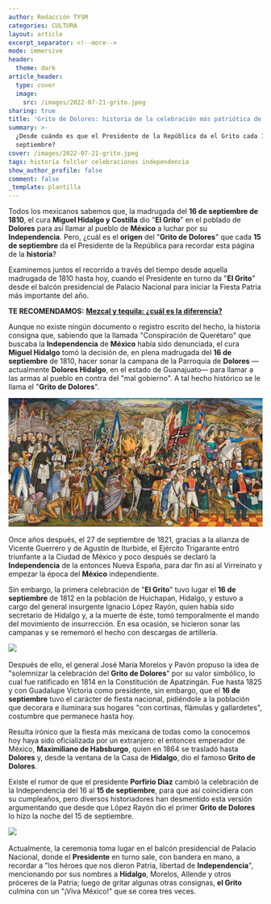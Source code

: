 ```yaml
---
author: Redacción TYSM
categories: CULTURA
layout: article
excerpt_separator: <!--more-->
mode: immersive
header:
  theme: dark
article_header:
  type: cover
  image:
    src: /images/2022-07-21-grito.jpeg
sharing: true
title: 'Grito de Dolores: historia de la celebración más patriótica de México'
summary: >-
  ¿Desde cuándo es que el Presidente de la República da el Grito cada 15 de
  septiembre?
cover: /images/2022-07-21-grito.jpeg
tags: historia folclor celebraciones independencia
show_author_profile: false
comment: false
_template: plantilla
---
```







Todos los mexicanos sabemos que, la madrugada del **16 de septiembre de 1810**, el cura **Miguel Hidalgo y Costilla** dio "**El Grito**" en el poblado de **Dolores** para así llamar al pueblo de **México** a luchar por su **Independencia**. Pero, ¿cuál es el **origen** del "**Grito de Dolores**" que cada **15 de septiembre** da el Presidente de la República para recordar esta página de la **historia**?

Examinemos juntos el recorrido a través del tiempo desde aquella madrugada de 1810 hasta hoy, cuando el Presidente en turno da "**El Grito**" desde el balcón presidencial de Palacio Nacional para iniciar la Fiesta Patria más importante del año.

**TE RECOMENDAMOS:** [**Mezcal y tequila: ¿cuál es la diferencia?**](https://blog.tonoysumariachi.com/gastronomia/2022/04/20/mezcal-y-tequila-cual-es-la-diferencia.html)

Aunque no existe ningún documento o registro escrito del hecho, la historia consigna que, sabiendo que la llamada "Conspiración de Querétaro" que buscaba la **Independencia** de **México** había sido denunciada, el cura **Miguel Hidalgo** tomó la decisión de, en plena madrugada del **16 de septiembre** de 1810, hacer sonar la campana de la Parroquia de **Dolores** —actualmente **Dolores Hidalgo**, en el estado de Guanajuato— para llamar a las armas al pueblo en contra del "mal gobierno". A tal hecho histórico se le llama el "**Grito de Dolores**".

![](/images/2022-07-21-mural-retablo-de-la-indepencia-de-mexico.jpeg)

Once años después, el 27 de septiembre de 1821, gracias a la alianza de Vicente Guerrero y de Agustín de Iturbide, el Ejército Trigarante entró triunfante a la Ciudad de México y poco después se declaró la **Independencia** de la entonces Nueva España, para dar fin así al Virreinato y empezar la época del **México** independiente.

Sin embargo, la primera celebración de "**El Grito**" tuvo lugar el **16 de septiembre** de 1812 en la población de Huichapan, Hidalgo, y estuvo a cargo del general insurgente Ignacio López Rayón, quien había sido secretario de Hidalgo y, a la muerte de éste, tomó temporalmente el mando del movimiento de insurrección. En esa ocasión, se hicieron sonar las campanas y se rememoró el hecho con descargas de artillería.

![](https://upload.wikimedia.org/wikipedia/commons/6/65/Ignacio_Ray%C3%B3n.jpg)

Después de ello, el general José María Morelos y Pavón propuso la idea de "solemnizar la celebración del **Grito de Dolores**" por su valor simbólico, lo cual fue ratificado en 1814 en la Constitución de Apatzingán. Fue hasta 1825 y con Guadalupe Victoria como presidente, sin embargo, que el **16 de septiembre** tuvo el carácter de fiesta nacional, pidiéndole a la población que decorara e iluminara sus hogares "con cortinas, flámulas y gallardetes", costumbre que permanece hasta hoy.

Resulta irónico que la fiesta más mexicana de todas como la conocemos hoy haya sido oficializada por un extranjero: el entonces emperador de México, **Maximiliano de Habsburgo**, quien en 1864 se trasladó hasta **Dolores** y, desde la ventana de la Casa de **Hidalgo**, dio el famoso **Grito de Dolores**.

Existe el rumor de que el presidente **Porfirio Díaz** cambió la celebración de la Independencia del 16 al **15 de septiembre**, para que así coincidiera con su cumpleaños, pero diversos historiadores han desmentido esta versión argumentando que desde que López Rayón dio el primer **Grito de Dolores** lo hizo la noche del 15 de septiembre.

![](https://upload.wikimedia.org/wikipedia/commons/0/03/EPN._Grito_de_Independencia_2.jpg)

Actualmente, la ceremonia toma lugar en el balcón presidencial de Palacio Nacional, donde el **Presidente** en turno sale, con bandera en mano, a recordar a "los héroes que nos dieron Patria, libertad de **Independencia**", mencionando por sus nombres a **Hidalgo**, Morelos, Allende y otros próceres de la Patria; luego de gritar algunas otras consignas, **el Grito** culmina con un "¡Viva México!" que se corea tres veces.

